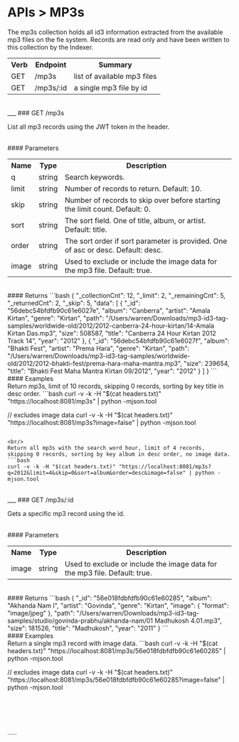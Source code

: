 <div class="page-header">
  <h1  id="page-title">APIs > MP3s</h1>
</div>

The mp3s collection holds all id3 information extracted from the available mp3 files
on the fie system. Records are read only and have been written to this collection by the Indexer.

<table id="tbl">
  <colgroup>
    <col>
    <col>
    <col>
  </colgroup>
  <tr>
    <th>Verb</th>
    <th>Endpoint</th>
    <th>Summary</th>
  </tr>
  <tr><td>GET</td><td>/mp3s</td><td>list of available mp3 files</td></tr>
  <tr><td>GET</td><td>/mp3s/:id</td><td>a single mp3 file by id</td></tr>
</table>


<br/>
___
### GET /mp3s

List all mp3 records using the JWT token in the header.

<br/>
#### Parameters
<table id="tbl">
  <colgroup>
    <col>
    <col>
    <col>
  </colgroup>
  <tr>
    <th>Name</th>
    <th>Type</th>
    <th>Description</th>
  </tr>
  <tr><td>q</td><td>string</td><td>Search keywords.</td></tr>
  <tr><td>limit</td><td>string</td><td>Number of records to return. Default: 10.</td></tr>
  <tr><td>skip</td><td>string</td><td>Number of records to skip over before starting the limit count. Default: 0.</td></tr>
  <tr><td>sort</td><td>string</td><td>The sort field. One of title, album, or artist. Default: title.</td></tr>
  <tr><td>order</td><td>string</td><td>The sort order if sort parameter is provided. One of asc or desc. Default: desc.</td></tr>
  <tr><td>image</td><td>string</td><td>Used to exclude or include the image data for the mp3 file. Default: true.</td></tr>
</table>


<br/>
#### Returns
```bash
{
    "_collectionCnt": 12,
    "_limit": 2,
    "_remainingCnt": 5,
    "_returnedCnt": 2,
    "_skip": 5,
    "data": [
        {
            "_id": "56debc54bfdfb90c61e6027e",
            "album": "Canberra",
            "artist": "Amala Kirtan",
            "genre": "Kirtan",
            "path": "/Users/warren/Downloads/mp3-id3-tag-samples/worldwide-old/2012/2012-canberra-24-hour-kirtan/14-Amala Kirtan Das.mp3",
            "size": 508587,
            "title": "Canberra 24 Hour Kirtan 2012 Track 14",
            "year": "2012"
        },
        {
            "_id": "56debc54bfdfb90c61e6027f",
            "album": "Bhakti Fest",
            "artist": "Prema Hara",
            "genre": "Kirtan",
            "path": "/Users/warren/Downloads/mp3-id3-tag-samples/worldwide-old/2012/2012-bhakti-fest/prema-hara-maha-mantra.mp3",
            "size": 239654,
            "title": "Bhakti Fest Maha Mantra Kirtan 09/2012",
            "year": "2012"
        }
    ]
}
```


<br/>
#### Examples

<br/>
Return mp3s, limit of 10 records, skipping 0 records, sorting by key title in desc order.
```bash
curl -v -k -H "$(cat headers.txt)" "https://localhost:8081/mp3s" | python -mjson.tool

// excludes image data
curl -v -k -H "$(cat headers.txt)" "https://localhost:8081/mp3s?image=false" | python -mjson.tool
```

<br/>
Return all mp3s with the search word hour, limit of 4 records, skipping 0 records, sorting by key album in desc order, no image data.
```bash
curl -v -k -H "$(cat headers.txt)" "https://localhost:8081/mp3s?q=2012&limit=4&skip=0&sort=album&order=desc&image=false" | python -mjson.tool
```




<br/>
___
### GET /mp3s/:id

Gets a specific mp3 record using the id.

<br/>
#### Parameters
<table id="tbl">
  <colgroup>
    <col>
    <col>
    <col>
  </colgroup>
  <tr>
    <th>Name</th>
    <th>Type</th>
    <th>Description</th>
  </tr>
  <tr><td>image</td><td>string</td><td>Used to exclude or include the image data for the mp3 file. Default: true.</td></tr>
</table>

<br/>
#### Returns
```bash
{
    "_id": "56e018fdbfdfb90c61e60285",
    "album": "Akhanda Nam I",
    "artist": "Govinda",
    "genre": "Kirtan",
    "image": {
        "format": "image/jpeg"
    },
    "path": "/Users/warren/Downloads/mp3-id3-tag-samples/studio/govinda-prabhu/akhanda-nam/01 Madhukosh 4.01.mp3",
    "size": 181526,
    "title": "Madhukosh",
    "year": "2011"
}
```


<br/>
#### Examples

<br/>
Return a single mp3 record with image data.
```bash
curl -v -k -H "$(cat headers.txt)" "https://localhost:8081/mp3s/56e018fdbfdfb90c61e60285" | python -mjson.tool

// excludes image data
curl -v -k -H "$(cat headers.txt)" "https://localhost:8081/mp3s/56e018fdbfdfb90c61e60285?image=false" | python -mjson.tool
```





___
